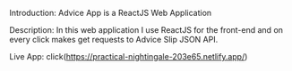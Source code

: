 Introduction: Advice App is a ReactJS Web Application

Description: In this web application I use ReactJS for the front-end and on every click makes get requests to Advice Slip JSON API.

Live App: click(https://practical-nightingale-203e65.netlify.app/)
